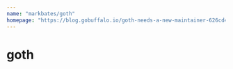 ```yaml
---
name: "markbates/goth"
homepage: "https://blog.gobuffalo.io/goth-needs-a-new-maintainer-626cd47ca37b"
---
```

# goth
